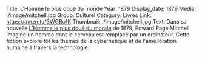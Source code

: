 Title: L'Homme le plus doué du monde
Year: 1879
Display_date: 1879
Media: ./image/mitchell.jpg
Group: Culturel
Category: Livres
Link: https://amzn.to/3WGBo1K
Thumbnail: ./image/mitchell.jpg
Text: Dans sa nouvelle <a href="https://amzn.to/3WGBo1K" target="_blank">L'Homme le plus doué du monde</a> de 1879, Edward Page Mitchell imagine un homme dont le cerveau est remplacé par un ordinateur. Cette fiction explore tôt les thèmes de la cybernétique et de l'amélioration humaine à travers la technologie.


